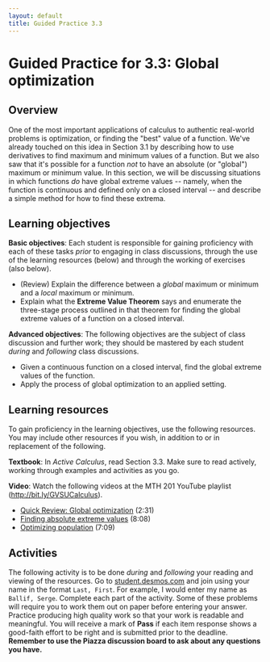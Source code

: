 ```yaml
---
layout: default
title: Guided Practice 3.3
---
```


# Guided Practice for 3.3: Global optimization

## Overview

One of the most important applications of calculus to authentic real-world problems is optimization, or finding the "best" value of a function. We've already touched on this idea in Section 3.1 by describing how to use derivatives to find maximum and minimum values of a function. But we also saw that it's possible for a function *not* to have an absolute (or "global") maximum or minimum value. In this section, we will be discussing situations in which functions *do* have global extreme values -- namely, when the function is continuous and defined only on a closed interval -- and describe a simple method for how to find these extrema.



## Learning objectives

__Basic objectives__: Each student is responsible for gaining proficiency with each of these tasks _prior_ to engaging in class discussions, through the use of the learning resources (below) and through the working of exercises (also below).

- (Review) Explain the difference between a *global* maximum or minimum and a *local* maximum or minimum.
- Explain what the **Extreme Value Theorem** says and enumerate the three-stage process outlined in that theorem for finding the global extreme values of a function on a closed interval.

__Advanced objectives__: The following objectives are the subject of class discussion and further work; they should be mastered by each student _during_ and _following_ class discussions.

- Given a continuous function on a closed interval, find the global extreme values of the function.
- Apply the process of global optimization to an applied setting.

## Learning resources

To gain proficiency in the learning objectives, use the following resources. You may include other resources if you wish, in addition to or in replacement of the following.

__Textbook__: In _Active Calculus_, read Section 3.3. Make sure to read actively, working through examples and activities as you go.

__Video__: Watch the following videos at the MTH 201 YouTube playlist (http://bit.ly/GVSUCalculus).

- [Quick Review: Global optimization](http://www.youtube.com/watch?v=ldJfxeGHv3Y&list=PL9bIjQJDwfGuXQHuS5Jkmum_CFILoCZX-&index=66) (2:31)
- [Finding absolute extreme values](http://www.youtube.com/watch?v=YE57SJzL8r8&list=PL9bIjQJDwfGuXQHuS5Jkmum_CFILoCZX-&index=67) (8:08)
- [Optimizing population](http://www.youtube.com/watch?v=kz9JFNlQVVI&list=PL9bIjQJDwfGuXQHuS5Jkmum_CFILoCZX-&index=68) (7:09)


## Activities

The following activity is to be done _during_ and _following_ your reading and viewing of the resources. Go to [student.desmos.com](https://student.desmos.com/?prepopulateCode=WWPGRE) and join using your name in the format `Last, First`. For example, I would enter my name as `Ballif, Serge`. Complete each part of the activity. Some of these problems will require you to work them out on paper before entering your answer. Practice producing high quality work so that your work is readable and meaningful. You will receive a mark of __Pass__ if each item response shows a good-faith effort to be right and is submitted prior to the deadline. __Remember to use the Piazza discussion board to ask about any questions you have.__
